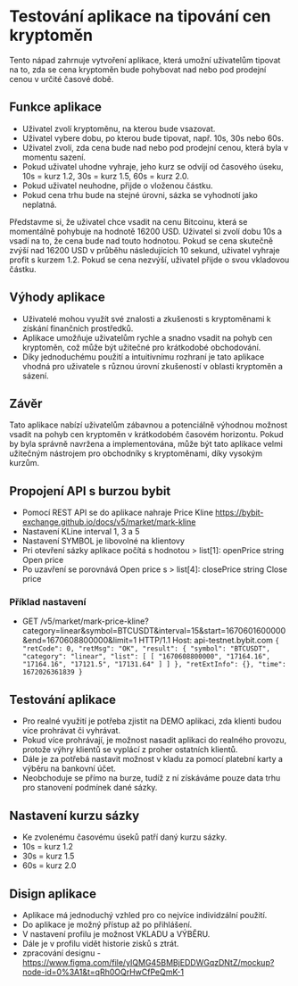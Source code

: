 # Testování aplikace na tipování cen kryptoměn

Tento nápad zahrnuje vytvoření aplikace, která umožní uživatelům tipovat na to, zda se cena kryptoměn bude pohybovat nad nebo pod prodejní cenou v určité časové době.

## Funkce aplikace

- Uživatel zvolí kryptoměnu, na kterou bude vsazovat.
- Uživatel vybere dobu, po kterou bude tipovat, např. 10s, 30s nebo 60s.
- Uživatel zvolí, zda cena bude nad nebo pod prodejní cenou, která byla v momentu sazení.
- Pokud uživatel uhodne vyhraje, jeho kurz se odvíjí od časového úseku, 10s = kurz 1.2, 30s = kurz 1.5, 60s = kurz 2.0.
- Pokud uživatel neuhodne, přijde o vloženou částku.
- Pokud cena trhu bude na stejné úrovni, sázka se vyhodnotí jako neplatná.

Představme si, že uživatel chce vsadit na cenu Bitcoinu, která se momentálně pohybuje na hodnotě 16200 USD. Uživatel si zvolí dobu 10s a vsadí na to, že cena bude nad touto hodnotou. Pokud se cena skutečně zvýší nad 16200 USD v průběhu následujících 10 sekund, uživatel vyhraje profit s kurzem 1.2. Pokud se cena nezvýší, uživatel přijde o svou vkladovou částku.

## Výhody aplikace

- Uživatelé mohou využít své znalosti a zkušenosti s kryptoměnami k získání finančních prostředků.
- Aplikace umožňuje uživatelům rychle a snadno vsadit na pohyb cen kryptoměn, což může být užitečné pro krátkodobé obchodování.
- Díky jednoduchému použití a intuitivnímu rozhraní je tato aplikace vhodná pro uživatele s různou úrovní zkušeností v oblasti kryptoměn a sázení.

## Závěr

Tato aplikace nabízí uživatelům zábavnou a potenciálně výhodnou možnost vsadit na pohyb cen kryptoměn v krátkodobém časovém horizontu. Pokud by byla správně navržena a implementována, může být tato aplikace velmi užitečným nástrojem pro obchodníky s kryptoměnami, díky vysokým kurzům.

## Propojení API s burzou bybit

- Pomocí REST API se do aplikace nahraje Price Kline https://bybit-exchange.github.io/docs/v5/market/mark-kline
- Nastavení KLine interval 1, 3 a 5
- Nastavení SYMBOL je libovolné na klientovy
- Pri otevření sázky aplikace počítá s hodnotou > list[1]: openPrice	string	Open price
- Po uzavření se porovnává Open price s > list[4]: closePrice	string	Close price

### Příklad nastavení

- GET /v5/market/mark-price-kline?category=linear&symbol=BTCUSDT&interval=15&start=1670601600000&end=1670608800000&limit=1 HTTP/1.1
Host: api-testnet.bybit.com
	`
 {
    "retCode": 0,
    "retMsg": "OK",
    "result": {
        "symbol": "BTCUSDT",
        "category": "linear",
        "list": [
            [
            "1670608800000",
            "17164.16",
            "17164.16",
            "17121.5",
            "17131.64"
            ]
        ]
    },
    "retExtInfo": {},
    "time": 1672026361839
 }
	`
## Testování aplikace
- Pro realné využití je potřeba zjistit na DEMO aplikaci, zda klienti budou více prohrávat či vyhrávat.
- Pokud více prohrávají, je možnost nasadit aplikaci do realného provozu, protože výhry klientů se vyplácí z proher ostatních klientů.
- Dále je za potřebá nastavit možnost v kladu za pomocí platební karty a výběru na bankovní účet.
- Neobchoduje se přímo na burze, tudíž z ní získáváme pouze data trhu pro stanovení podmínek dané sázky.

## Nastavení kurzu sázky
- Ke zvolenému časovému úseků patří daný kurzu sázky.
- 10s = kurz 1.2
- 30s = kurz 1.5
- 60s = kurz 2.0

## Disign aplikace
- Aplikace má jednoduchý vzhled pro co nejvíce individzální použití.
- Do aplikace je možný přístup až po přihlášení.
- V nastavení profilu je možnost VKLADU a VÝBĚRU.
- Dále je v profilu vidět historie zisků s ztrát.
- zpracování designu - https://www.figma.com/file/yIQMG45BMBjEDDWGqzDNtZ/mockup?node-id=0%3A1&t=qRh0OQrHwCfPeQmK-1



